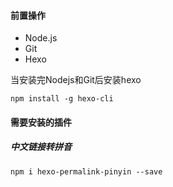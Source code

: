 #### 前置操作

 - Node.js
 - Git
 - Hexo

当安装完Nodejs和Git后安装hexo

 ``` npm install -g hexo-cli ```

#### 需要安装的插件
##### 中文链接转拼音
``` npm i hexo-permalink-pinyin --save ```

